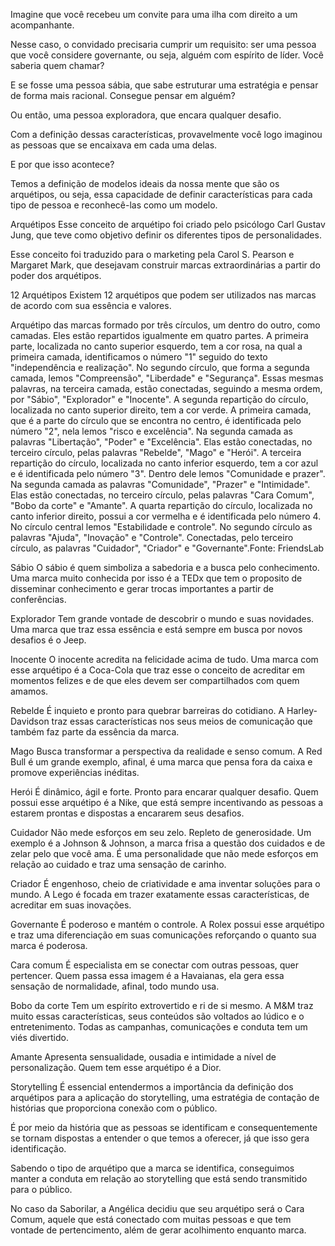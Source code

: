 Imagine que você recebeu um convite para uma ilha com direito a um acompanhante.

Nesse caso, o convidado precisaria cumprir um requisito: ser uma pessoa que você considere governante, ou seja, alguém com espírito de líder. Você saberia quem chamar?

E se fosse uma pessoa sábia, que sabe estruturar uma estratégia e pensar de forma mais racional. Consegue pensar em alguém?

Ou então, uma pessoa exploradora, que encara qualquer desafio.

Com a definição dessas características, provavelmente você logo imaginou as pessoas que se encaixava em cada uma delas.

E por que isso acontece?

Temos a definição de modelos ideais da nossa mente que são os arquétipos, ou seja, essa capacidade de definir características para cada tipo de pessoa e reconhecê-las como um modelo.

Arquétipos
Esse conceito de arquétipo foi criado pelo psicólogo Carl Gustav Jung, que teve como objetivo definir os diferentes tipos de personalidades.

Esse conceito foi traduzido para o marketing pela Carol S. Pearson e Margaret Mark, que desejavam construir marcas extraordinárias a partir do poder dos arquétipos.

12 Arquétipos
Existem 12 arquétipos que podem ser utilizados nas marcas de acordo com sua essência e valores.

Arquétipo das marcas formado por três círculos, um dentro do outro, como camadas. Eles estão repartidos igualmente em quatro partes. A primeira parte, localizada no canto superior esquerdo, tem a cor rosa, na qual a primeira camada, identificamos o número "1" seguido do texto "independência e realização". No segundo círculo, que forma a segunda camada, lemos "Compreensão", "Liberdade" e "Segurança". Essas mesmas palavras, na terceira camada, estão conectadas, seguindo a mesma ordem, por "Sábio", "Explorador" e "Inocente". A segunda repartição do círculo, localizada no canto superior direito, tem a cor verde. A primeira camada, que é a parte do círculo que se encontra no centro, é identificada pelo número "2", nela lemos "risco e excelência". Na segunda camada as palavras "Libertação", "Poder" e "Excelência". Elas estão conectadas, no terceiro círculo, pelas palavras "Rebelde", "Mago" e "Herói". A terceira repartição do círculo, localizada no canto inferior esquerdo, tem a cor azul e é identificada pelo número "3". Dentro dele lemos "Comunidade e prazer". Na segunda camada as palavras "Comunidade", "Prazer" e "Intimidade". Elas estão conectadas, no terceiro círculo, pelas palavras "Cara Comum", "Bobo da corte" e "Amante". A quarta repartição do círculo, localizada no canto inferior direito, possui a cor vermelha e é identificada pelo número 4. No círculo central lemos "Estabilidade e controle". No segundo círculo as palavras "Ajuda", "Inovação" e "Controle". Conectadas, pelo terceiro círculo, as palavras "Cuidador", "Criador" e "Governante".Fonte: FriendsLab

Sábio
O sábio é quem simboliza a sabedoria e a busca pelo conhecimento. Uma marca muito conhecida por isso é a TEDx que tem o proposito de disseminar conhecimento e gerar trocas importantes a partir de conferências.

Explorador
Tem grande vontade de descobrir o mundo e suas novidades. Uma marca que traz essa essência e está sempre em busca por novos desafios é o Jeep.

Inocente
O inocente acredita na felicidade acima de tudo. Uma marca com esse arquétipo é a Coca-Cola que traz esse o conceito de acreditar em momentos felizes e de que eles devem ser compartilhados com quem amamos.

Rebelde
É inquieto e pronto para quebrar barreiras do cotidiano. A Harley-Davidson traz essas características nos seus meios de comunicação que também faz parte da essência da marca.

Mago
Busca transformar a perspectiva da realidade e senso comum. A Red Bull é um grande exemplo, afinal, é uma marca que pensa fora da caixa e promove experiências inéditas.

Herói
É dinâmico, ágil e forte. Pronto para encarar qualquer desafio. Quem possui esse arquétipo é a Nike, que está sempre incentivando as pessoas a estarem prontas e dispostas a encararem seus desafios.

Cuidador
Não mede esforços em seu zelo. Repleto de generosidade. Um exemplo é a Johnson & Johnson, a marca frisa a questão dos cuidados e de zelar pelo que você ama. É uma personalidade que não mede esforços em relação ao cuidado e traz uma sensação de carinho.

Criador
É engenhoso, cheio de criatividade e ama inventar soluções para o mundo. A Lego é focada em trazer exatamente essas características, de acreditar em suas inovações.

Governante
É poderoso e mantém o controle. A Rolex possui esse arquétipo e traz uma diferenciação em suas comunicações reforçando o quanto sua marca é poderosa.

Cara comum
É especialista em se conectar com outras pessoas, quer pertencer. Quem passa essa imagem é a Havaianas, ela gera essa sensação de normalidade, afinal, todo mundo usa.

Bobo da corte
Tem um espírito extrovertido e ri de si mesmo. A M&M traz muito essas características, seus conteúdos são voltados ao lúdico e o entretenimento. Todas as campanhas, comunicações e conduta tem um viés divertido.

Amante
Apresenta sensualidade, ousadia e intimidade a nível de personalização. Quem tem esse arquétipo é a Dior.

Storytelling
É essencial entendermos a importância da definição dos arquétipos para a aplicação do storytelling, uma estratégia de contação de histórias que proporciona conexão com o público.

É por meio da história que as pessoas se identificam e consequentemente se tornam dispostas a entender o que temos a oferecer, já que isso gera identificação.

Sabendo o tipo de arquétipo que a marca se identifica, conseguimos manter a conduta em relação ao storytelling que está sendo transmitido para o público.

No caso da Saborilar, a Angélica decidiu que seu arquétipo será o Cara Comum, aquele que está conectado com muitas pessoas e que tem vontade de pertencimento, além de gerar acolhimento enquanto marca.